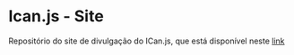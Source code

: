 # Ican.js - Site

Repositório do site de divulgação do ICan.js, que está disponível neste [link](https://icanjs.netlify.com/)

